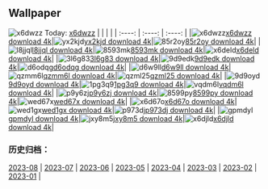 ## Wallpaper
![x6dwzz](https://w.wallhaven.cc/full/x6/wallhaven-x6dwzz.png) Today: [x6dwzz](https://th.wallhaven.cc/small/x6/x6dwzz.jpg)
|      |      |      |
| :----: | :----: | :----: |
|![x6dwzz](https://th.wallhaven.cc/small/x6/x6dwzz.jpg)[x6dwzz download 4k](https://wallhaven.cc/w/x6dwzz)|![yx2kjd](https://th.wallhaven.cc/small/yx/yx2kjd.jpg)[yx2kjd download 4k](https://wallhaven.cc/w/yx2kjd)|![85r2oy](https://th.wallhaven.cc/small/85/85r2oy.jpg)[85r2oy download 4k](https://wallhaven.cc/w/85r2oy)|
|![l8jjql](https://th.wallhaven.cc/small/l8/l8jjql.jpg)[l8jjql download 4k](https://wallhaven.cc/w/l8jjql)|![8593mk](https://th.wallhaven.cc/small/85/8593mk.jpg)[8593mk download 4k](https://wallhaven.cc/w/8593mk)|![x6deld](https://th.wallhaven.cc/small/x6/x6deld.jpg)[x6deld download 4k](https://wallhaven.cc/w/x6deld)|
|![3l6g83](https://th.wallhaven.cc/small/3l/3l6g83.jpg)[3l6g83 download 4k](https://wallhaven.cc/w/3l6g83)|![9d9edk](https://th.wallhaven.cc/small/9d/9d9edk.jpg)[9d9edk download 4k](https://wallhaven.cc/w/9d9edk)|![d6odqg](https://th.wallhaven.cc/small/d6/d6odqg.jpg)[d6odqg download 4k](https://wallhaven.cc/w/d6odqg)|
|![d6w9ll](https://th.wallhaven.cc/small/d6/d6w9ll.jpg)[d6w9ll download 4k](https://wallhaven.cc/w/d6w9ll)|![qzmm6l](https://th.wallhaven.cc/small/qz/qzmm6l.jpg)[qzmm6l download 4k](https://wallhaven.cc/w/qzmm6l)|![qzml25](https://th.wallhaven.cc/small/qz/qzml25.jpg)[qzml25 download 4k](https://wallhaven.cc/w/qzml25)|
|![9d9oyd](https://th.wallhaven.cc/small/9d/9d9oyd.jpg)[9d9oyd download 4k](https://wallhaven.cc/w/9d9oyd)|![1pg3q9](https://th.wallhaven.cc/small/1p/1pg3q9.jpg)[1pg3q9 download 4k](https://wallhaven.cc/w/1pg3q9)|![vqdm6l](https://th.wallhaven.cc/small/vq/vqdm6l.jpg)[vqdm6l download 4k](https://wallhaven.cc/w/vqdm6l)|
|![p9y6zj](https://th.wallhaven.cc/small/p9/p9y6zj.jpg)[p9y6zj download 4k](https://wallhaven.cc/w/p9y6zj)|![8599py](https://th.wallhaven.cc/small/85/8599py.jpg)[8599py download 4k](https://wallhaven.cc/w/8599py)|![wed67x](https://th.wallhaven.cc/small/we/wed67x.jpg)[wed67x download 4k](https://wallhaven.cc/w/wed67x)|
|![x6d67o](https://th.wallhaven.cc/small/x6/x6d67o.jpg)[x6d67o download 4k](https://wallhaven.cc/w/x6d67o)|![wed1gx](https://th.wallhaven.cc/small/we/wed1gx.jpg)[wed1gx download 4k](https://wallhaven.cc/w/wed1gx)|![p973dj](https://th.wallhaven.cc/small/p9/p973dj.jpg)[p973dj download 4k](https://wallhaven.cc/w/p973dj)|
|![gpmdyl](https://th.wallhaven.cc/small/gp/gpmdyl.jpg)[gpmdyl download 4k](https://wallhaven.cc/w/gpmdyl)|![jxy8m5](https://th.wallhaven.cc/small/jx/jxy8m5.jpg)[jxy8m5 download 4k](https://wallhaven.cc/w/jxy8m5)|![x6djld](https://th.wallhaven.cc/small/x6/x6djld.jpg)[x6djld download 4k](https://wallhaven.cc/w/x6djld)|

### 历史归档：
[2023-08](https://github.com/april-projects/april-wallpaper/tree/main/picture/2023-08/) | [2023-07](https://github.com/april-projects/april-wallpaper/tree/main/picture/2023-07/) | [2023-06](https://github.com/april-projects/april-wallpaper/tree/main/picture/2023-06/) | [2023-05](https://github.com/april-projects/april-wallpaper/tree/main/picture/2023-05/) | [2023-04](https://github.com/april-projects/april-wallpaper/tree/main/picture/2023-04/) | [2023-03](https://github.com/april-projects/april-wallpaper/tree/main/picture/2023-03/) | [2023-02](https://github.com/april-projects/april-wallpaper/tree/main/picture/2023-02/) | [2023-01](https://github.com/april-projects/april-wallpaper/tree/main/picture/2023-01/) | 
